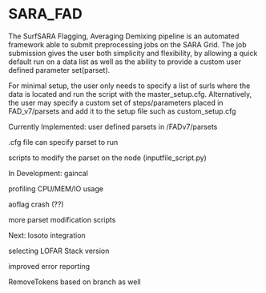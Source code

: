 # SARA_FAD 

The SurfSARA Flagging, Averaging Demixing pipeline is an automated framework able to submit preprocessing jobs on the SARA Grid. The job submission gives the user both simplicity and flexibility, by allowing a quick default run on a data list as well as the ability to provide a custom user defined parameter set(parset). 

For minimal setup, the user only needs to specify a list of surls where the data is located and run the script with the master_setup.cfg. Alternatively, the user may specify a custom set of steps/parameters placed in FAD_v7/parsets and add it to the setup file such as custom_setup.cfg

Currently Implemented:
user defined parsets in /FADv7/parsets

.cfg file can specify parset to run

scripts to modify the parset on the node (inputfile_script.py)

In Development:
gaincal

profiling CPU/MEM/IO usage

aoflag crash (??)

more parset modification scripts

Next:
losoto integration

selecting LOFAR Stack version

improved error reporting

RemoveTokens based on branch as well
